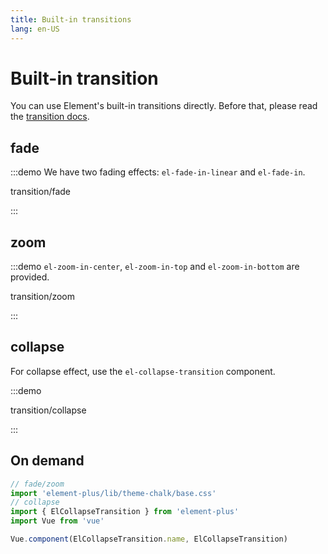 ```yaml
---
title: Built-in transitions
lang: en-US
---
```


# Built-in transition

You can use Element's built-in transitions directly.
Before that, please read the [transition docs](https://vuejs.org/v2/api/#transition).

## fade

:::demo We have two fading effects: `el-fade-in-linear` and `el-fade-in`.

transition/fade

:::

## zoom

:::demo `el-zoom-in-center`, `el-zoom-in-top` and `el-zoom-in-bottom` are provided.

transition/zoom

:::

## collapse

For collapse effect, use the `el-collapse-transition` component.

:::demo

transition/collapse

:::

## On demand

```ts
// fade/zoom
import 'element-plus/lib/theme-chalk/base.css'
// collapse
import { ElCollapseTransition } from 'element-plus'
import Vue from 'vue'

Vue.component(ElCollapseTransition.name, ElCollapseTransition)
```
